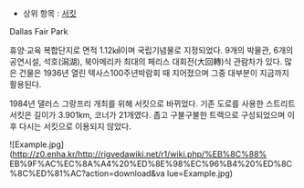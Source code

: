   * 상위 항목 : [서킷](%EC%84%9C%ED%82%B7.md)  

Dallas Fair Park

휴양·교육 복합단지로 면적 1.12㎢이며 국립기념물로 지정되었다. 9개의 박물관, 6개의 공연시설, 석호(潟湖), 북아메리카 최대의 페리스
대회전(大回轉)식 관람차가 있다. 많은 건물은 1936년 열린 텍사스100주년박람회 때 지어졌으며 그중 대부분이 지금까지 활용된다.

1984년 댈러스 그랑프리 개최를 위해 서킷으로 바뀌었다. 기존 도로를 사용한 스트리트 서킷은 길이가 3.901km, 코너가 21개였다.
좁고 구불구불한 트랙으로 구성되었으며 이후 다시는 서킷으로 이용되지 않았다.

![Example.jpg](http://z0.enha.kr/http://rigvedawiki.net/r1/wiki.php/%EB%8C%88%
EB%9F%AC%EC%8A%A4%20%ED%8E%98%EC%96%B4%20%ED%8C%8C%ED%81%AC?action=download&va
lue=Example.jpg)

